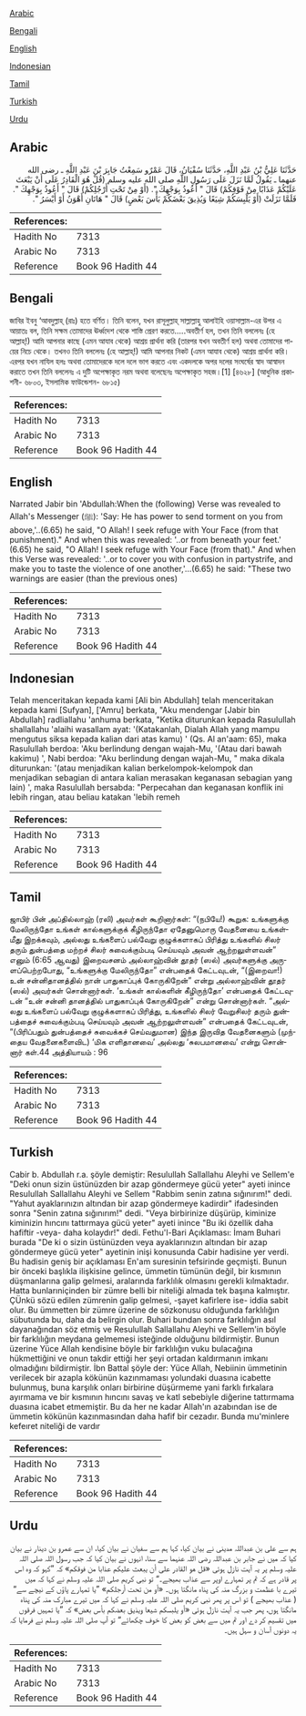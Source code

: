 [Arabic](#arabic)

[Bengali](#bengali)

[English](#english)

[Indonesian](#indonesian)

[Tamil](#tamil)

[Turkish](#turkish)

[Urdu](#urdu)

## Arabic


<div dir="rtl" lang="ar" style={{fontSize:'larger',backgroundColor:'#f8f9fa',padding:20}}>
حَدَّثَنَا عَلِيُّ بْنُ عَبْدِ اللَّهِ، حَدَّثَنَا سُفْيَانُ، قَالَ عَمْرٌو سَمِعْتُ جَابِرَ بْنَ عَبْدِ اللَّهِ ـ رضى الله عنهما ـ يَقُولُ لَمَّا نَزَلَ عَلَى رَسُولِ اللَّهِ صلى الله عليه وسلم ‏(‏قُلْ هُوَ الْقَادِرُ عَلَى أَنْ يَبْعَثَ عَلَيْكُمْ عَذَابًا مِنْ فَوْقِكُمْ‏)‏ قَالَ ‏"‏ أَعُوذُ بِوَجْهِكَ ‏"‏‏.‏ ‏(‏أَوْ مِنْ تَحْتِ أَرْجُلِكُمْ‏)‏ قَالَ ‏"‏ أَعُوذُ بِوَجْهِكَ ‏"‏‏.‏ فَلَمَّا نَزَلَتْ ‏(‏أَوْ يَلْبِسَكُمْ شِيَعًا وَيُذِيقَ بَعْضَكُمْ بَأْسَ بَعْضٍ‏)‏ قَالَ ‏"‏ هَاتَانِ أَهْوَنُ أَوْ أَيْسَرُ ‏"‏‏.‏
</div>
<div style={{backgroundColor:'#f8f9fa',padding:20, marginBottom: 10}}><table> <thead> <tr> <th>References:</th> <th></th> </tr> </thead> <tbody><tr><td>Hadith No</td><td>7313</td></tr><tr><td>Arabic No</td><td>7313</td></tr><tr><td>Reference</td><td>Book 96 Hadith 44</td></tr></tbody></table></div>

## Bengali


<div dir="ltr" lang="bn" style={{fontSize:'larger',backgroundColor:'#f8f9fa',padding:20}}>
জাবির ইবনু ‘আবদুল্লাহ্ (রাঃ) হতে বর্ণিত। তিনি বলেন, যখন রাসূলুল্লাহ্ সাল্লাল্লাহু আলাইহি ওয়াসাল্লাম-এর উপর এ আয়াতঃ বল, তিনি সক্ষম তোমাদের ঊর্ধ্বদেশ থেকে শাস্তি প্রেরণ করতে.....অবতীর্ণ হল, তখন তিনি বললেনঃ (হে আল্লাহ্!) আমি আপনার কাছে (এমন আযাব থেকে) আশ্রয় প্রার্থনা করি (তারপর যখন অবতীর্ণ হল) অথবা তোমাদের পায়ের নিচে থেকে। তখনও তিনি বললেনঃ (হে আল্লাহ্!) আমি আপনার নিকট (এমন আযাব থেকে) আশ্রয় প্রার্থনা করি। এরপর যখন নাযিল হলঃ অথবা তোমাদেরকে দলে দলে ভাগ করতে এবং একদলকে অপর দলের সংঘর্ষের স্বাদ আস্বাদন করাতে তখন তিনি বললেনঃ এ দুটি অপেক্ষাকৃত নরম অথবা বলেছেনঃ অপেক্ষাকৃত সহজ।[1] [৪৬২৮] (আধুনিক প্রকাশনী- ৬৮০৩, ইসলামিক ফাউন্ডেশন- ৬৮১৫)
</div>
<div style={{backgroundColor:'#f8f9fa',padding:20, marginBottom: 10}}><table> <thead> <tr> <th>References:</th> <th></th> </tr> </thead> <tbody><tr><td>Hadith No</td><td>7313</td></tr><tr><td>Arabic No</td><td>7313</td></tr><tr><td>Reference</td><td>Book 96 Hadith 44</td></tr></tbody></table></div>

## English


<div dir="ltr" lang="en" style={{fontSize:'larger',backgroundColor:'#f8f9fa',padding:20}}>
Narrated Jabir bin 'Abdullah:When the (following) Verse was revealed to Allah's Messenger (ﷺ): 'Say: He has power to send torment on you from above,'..(6.65) he said, "O Allah! I seek refuge with Your Face (from that punishment)." And when this was revealed: '..or from beneath your feet.' (6.65) he said, "O Allah! I seek refuge with Your Face (from that)." And when this Verse was revealed: '..or to cover you with confusion in partystrife, and make you to taste the violence of one another,'...(6.65) he said: "These two warnings are easier (than the previous ones)
</div>
<div style={{backgroundColor:'#f8f9fa',padding:20, marginBottom: 10}}><table> <thead> <tr> <th>References:</th> <th></th> </tr> </thead> <tbody><tr><td>Hadith No</td><td>7313</td></tr><tr><td>Arabic No</td><td>7313</td></tr><tr><td>Reference</td><td>Book 96 Hadith 44</td></tr></tbody></table></div>

## Indonesian


<div dir="ltr" lang="id" style={{fontSize:'larger',backgroundColor:'#f8f9fa',padding:20}}>
Telah menceritakan kepada kami [Ali bin Abdullah] telah menceritakan kepada kami [Sufyan], ['Amru] berkata, "Aku mendengar [Jabir bin Abdullah] radliallahu 'anhuma berkata, "Ketika diturunkan kepada Rasulullah shallallahu 'alaihi wasallam ayat: '(Katakanlah, Dialah Allah yang mampu mengutus siksa kepada kalian dari atas kamu) ' (Qs. Al an'aam: 65), maka Rasulullah berdoa: 'Aku berlindung dengan wajah-Mu, '(Atau dari bawah kakimu) ', Nabi berdoa: "Aku berlindung dengan wajah-Mu, " maka dikala diturunkan: '(atau menjadikan kalian berkelompok-kelompok dan menjadikan sebagian di antara kalian merasakan keganasan sebagian yang lain) ', maka Rasulullah bersabda: "Perpecahan dan keganasan konflik ini lebih ringan, atau beliau katakan 'lebih remeh
</div>
<div style={{backgroundColor:'#f8f9fa',padding:20, marginBottom: 10}}><table> <thead> <tr> <th>References:</th> <th></th> </tr> </thead> <tbody><tr><td>Hadith No</td><td>7313</td></tr><tr><td>Arabic No</td><td>7313</td></tr><tr><td>Reference</td><td>Book 96 Hadith 44</td></tr></tbody></table></div>

## Tamil


<div dir="ltr" lang="ta" style={{fontSize:'larger',backgroundColor:'#f8f9fa',padding:20}}>
ஜாபிர் பின் அப்தில்லாஹ் (ரலி) அவர்கள் கூறினார்கள்: “(நபியே!) கூறுக: உங்களுக்கு மேலிருந்தோ உங்கள் கால்களுக்குக் கீழிருந்தோ ஏதேனுமொரு வேதனையை உங்கள்மீது இறக்கவும், அல்லது உங்களைப் பல்வேறு குழுக்களாகப் பிரித்து உங்களில் சிலர் தரும் துன்பத்தை மற்றச் சிலர் சுவைக்கும்படி செய்யவும் அவன் ஆற்றலுள்ளவன்” எனும் (6:65 ஆவது) இறைவசனம் அல்லாஹ்வின் தூதர் (ஸல்) அவர்களுக்கு அருளப்பெற்றபோது, “உங்களுக்கு மேலிருந்தோ” என்பதைக் கேட்டவுடன், “(இறைவா!) உன் சன்னிதானத்தில் நான் பாதுகாப்புக் கோருகிறேன்” என்று அல்லாஹ்வின் தூதர் (ஸல்) அவர்கள் சொன்னார்கள். ‘உங்கள் கால்களின் கீழிருந்தோ’ என்பதைக் கேட்டவுடன் “உன் சன்னி தானத்தில் பாதுகாப்புக் கோருகிறேன்” என்று சொன்னார்கள். “அல்லது உங்களைப் பல்வேறு குழுக்களாகப் பிரித்து, உங்களில் சிலர் வேறுசிலர் தரும் துன்பத்தைச் சுவைக்கும்படி செய்யவும் அவன் ஆற்றலுள்ளவன்” என்பதைக் கேட்டவுடன், “(பிரிப்பதும் துன்பத்தைச் சுவைக்கச் செய்வதுமான) இந்த இருவித வேதனைகளும் (முந்தைய வேதனைகளைவிட) ‘மிக எளிதானவை’ அல்லது ‘சுலபமானவை’ என்று சொன்னார் கள்.44 அத்தியாயம் : 96
</div>
<div style={{backgroundColor:'#f8f9fa',padding:20, marginBottom: 10}}><table> <thead> <tr> <th>References:</th> <th></th> </tr> </thead> <tbody><tr><td>Hadith No</td><td>7313</td></tr><tr><td>Arabic No</td><td>7313</td></tr><tr><td>Reference</td><td>Book 96 Hadith 44</td></tr></tbody></table></div>

## Turkish


<div dir="ltr" lang="tr" style={{fontSize:'larger',backgroundColor:'#f8f9fa',padding:20}}>
Cabir b. Abdullah r.a. şöyle demiştir: Resulullah Sallallahu Aleyhi ve Sellem'e "Deki onun sizin üstünüzden bir azap göndermeye gücü yeter" ayeti inince Resulullah Sallallahu Aleyhi ve Sellem "Rabbim senin zatına sığınırım!" dedi. "Yahut ayaklarınızın altından bir azap göndermeye kadirdir" ifadesinden sonra "Senin zatına sığınırım!" dedi. "Veya birbirinize düşürüp, kiminize kiminizin hıncını tattırmaya gücü yeter" ayeti inince "Bu iki özellik daha hafiftir -veya- daha kolaydır!" dedi. Fethu'l-Bari Açıklaması: İmam Buhari burada "De ki o sizin üstünüzden veya ayaklarınızın altından bir azap göndermeye gücü yeter" ayetinin inişi konusunda Cabir hadisine yer verdi. Bu hadisin geniş bir açıklaması En'am suresinin tefsirinde geçmişti. Bunun bir önceki başlıkla ilişkisine gelince, ümmetin tümünün değil, bir kısmının düşmanlarına galip gelmesi, aralarında farklılık olmasını gerekli kılmaktadır. Hatta bunlarıniçinden bir zümre belli bir niteliği almada tek başına kalmıştır. ÇÜnkü sözü edilen zümrenin galip gelmesi, -şayet kafirlere ise- iddia sabit olur. Bu ümmetten bir zümre üzerine de sözkonusu olduğunda farklılığın sübutunda bu, daha da belirgin olur. Buhari bundan sonra farklılığın asıl dayanağından söz etmiş ve Resulullah Sallallahu Aleyhi ve Sellem'in böyle bir farklılığın meydana gelmemesi isteğinde olduğunu bildirmiştir. Bunun üzerine Yüce Allah kendisine böyle bir farklılığın vuku bulacağına hükmettiğini ve onun takdir ettiği her şeyi ortadan kaldırmanın imkanı olmadığını bildirmiştir. İbn Battal şöyle der: Yüce Allah, Nebiinin ümmetinin verilecek bir azapla kökünün kazınmaması yolundaki duasına icabette bulunmuş, buna karşılık onları birbirine düşürmeme yani farklı fırkalara ayırmama ve bir kısmının hıncını savaş ve katl sebebiyle diğerine tattırmama duasına icabet etmemiştir. Bu da her ne kadar Allah'ın azabından ise de ümmetin kökünün kazınmasından daha hafif bir cezadır. Bunda mu'minlere kefeıret niteliği de vardır
</div>
<div style={{backgroundColor:'#f8f9fa',padding:20, marginBottom: 10}}><table> <thead> <tr> <th>References:</th> <th></th> </tr> </thead> <tbody><tr><td>Hadith No</td><td>7313</td></tr><tr><td>Arabic No</td><td>7313</td></tr><tr><td>Reference</td><td>Book 96 Hadith 44</td></tr></tbody></table></div>

## Urdu


<div dir="rtl" lang="ur" style={{fontSize:'larger',backgroundColor:'#f8f9fa',padding:20}}>
ہم سے علی بن عبداللہ مدینی نے بیان کیا، کہا ہم سے سفیان نے بیان کیا، ان سے عمرو بن دینار نے بیان کیا کہ میں نے جابر بن عبداللہ رضی اللہ عنہما سے سنا، انہوں نے بیان کیا کہ جب رسول اللہ صلی اللہ علیہ وسلم پر یہ آیت نازل ہوئی «قل هو القادر على أن يبعث عليكم عذابا من فوقكم‏» کہ ”کہو کہ وہ اس پر قادر ہے کہ تم پر تمہارے اوپر سے عذاب بھیجے۔“ تو نبی کریم صلی اللہ علیہ وسلم نے کہا کہ میں تیرے با عظمت و بزرگ منہ کی پناہ مانگتا ہوں۔ «أو من تحت أرجلكم‏» ”یا تمہارے پاؤں کے نیچے سے“ ( عذاب بھیجے ) تو اس پر پھر نبی کریم صلی اللہ علیہ وسلم نے کہا کہ میں تیرے مبارک منہ کی پناہ مانگتا ہوں، پھر جب یہ آیت نازل ہوئی «أو يلبسكم شيعا ويذيق بعضكم بأس بعض‏» کہ ”یا تمہیں فرقوں میں تقسیم کر دے اور تم میں سے بعض کو بعض کا خوف چکھائے“ تو آپ صلی اللہ علیہ وسلم نے فرمایا کہ یہ دونوں آسان و سہل ہیں۔
</div>
<div style={{backgroundColor:'#f8f9fa',padding:20, marginBottom: 10}}><table> <thead> <tr> <th>References:</th> <th></th> </tr> </thead> <tbody><tr><td>Hadith No</td><td>7313</td></tr><tr><td>Arabic No</td><td>7313</td></tr><tr><td>Reference</td><td>Book 96 Hadith 44</td></tr></tbody></table></div>